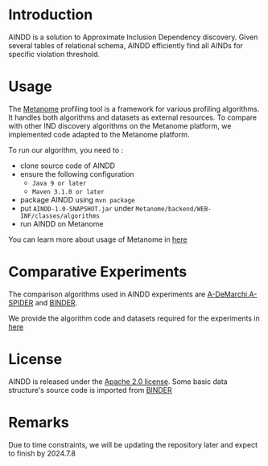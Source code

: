 # Introduction

AINDD is a solution to Approximate Inclusion Dependency discovery. Given several tables of relational schema, AINDD efficiently find all AINDs for specific violation threshold.



# **Usage**

The [Metanome](https://hpi.de/naumann/projects/data-profiling-and-analytics/metanome-data-profiling.html) profiling tool is a framework for various profiling algorithms. It handles both algorithms and datasets as external resources. To compare with other IND discovery algorithms on the Metanome platform, we implemented code adapted to the Metanome platform. 


To run our algorithm, you need to :

- clone source code of AINDD
- ensure the following configuration
  - `Java 9 or later`
  - `Maven 3.1.0 or later`
- package AINDD using `mvn package`
- put `AINDD-1.0-SNAPSHOT.jar` under `Metanome/backend/WEB-INF/classes/algorithms`
- run AINDD on Metanome



You can learn more about usage of Metanome in [here](https://hpi.de/naumann/projects/data-profiling-and-analytics/metanome-data-profiling/algorithms.html)



# **Comparative Experiments**
The comparison algorithms used in AINDD experiments are [A-DeMarchi](https://github.com/A-IND/AINDD-Expt/tree/main/ComparisonAlgorithms/A-DeMarchi),[A-SPIDER](https://github.com/A-IND/AINDD-Expt/tree/main/ComparisonAlgorithms/A-SPIDER) and [BINDER](https://github.com/A-IND/AINDD-Expt/tree/main/ComparisonAlgorithms/BINDER).

We provide the algorithm code and datasets required for the experiments in [here](https://github.com/A-IND/AINDD-Expt)




# License

AINDD is released under the [Apache 2.0 license](https://github.com/A-IND/AINDD/blob/main/LICENSE). Some basic data structure's source code is imported from [BINDER](https://github.com/HPI-Information-Systems/metanome-algorithms/tree/master/BINDER)


# Remarks

Due to time constraints, we will be updating the repository later and expect to finish by 2024.7.8

